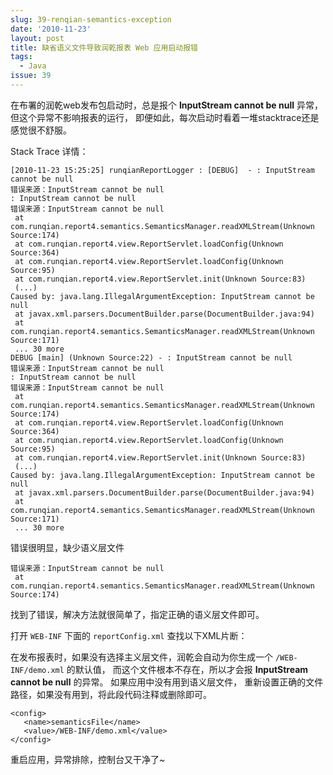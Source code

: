```yaml
---
slug: 39-renqian-semantics-exception
date: '2010-11-23'
layout: post
title: 缺省语义文件导致润乾报表 Web 应用启动报错
tags:
  - Java
issue: 39
---
```


在布署的润乾web发布包启动时，总是报个 **InputStream cannot be null** 异常，但这个异常不影响报表的运行，
即便如此，每次启动时看着一堆stacktrace还是感觉很不舒服。

Stack Trace 详情：

    [2010-11-23 15:25:25] runqianReportLogger : [DEBUG]  - : InputStream cannot be null
    错误来源：InputStream cannot be null
    : InputStream cannot be null
    错误来源：InputStream cannot be null
     at com.runqian.report4.semantics.SemanticsManager.readXMLStream(Unknown Source:174)
     at com.runqian.report4.view.ReportServlet.loadConfig(Unknown Source:364)
     at com.runqian.report4.view.ReportServlet.loadConfig(Unknown Source:95)
     at com.runqian.report4.view.ReportServlet.init(Unknown Source:83)
     (...)
    Caused by: java.lang.IllegalArgumentException: InputStream cannot be null
     at javax.xml.parsers.DocumentBuilder.parse(DocumentBuilder.java:94)
     at com.runqian.report4.semantics.SemanticsManager.readXMLStream(Unknown Source:171)
     ... 30 more
    DEBUG [main] (Unknown Source:22) - : InputStream cannot be null
    错误来源：InputStream cannot be null
    : InputStream cannot be null
    错误来源：InputStream cannot be null
     at com.runqian.report4.semantics.SemanticsManager.readXMLStream(Unknown Source:174)
     at com.runqian.report4.view.ReportServlet.loadConfig(Unknown Source:364)
     at com.runqian.report4.view.ReportServlet.loadConfig(Unknown Source:95)
     at com.runqian.report4.view.ReportServlet.init(Unknown Source:83)
     (...)
    Caused by: java.lang.IllegalArgumentException: InputStream cannot be null
     at javax.xml.parsers.DocumentBuilder.parse(DocumentBuilder.java:94)
     at com.runqian.report4.semantics.SemanticsManager.readXMLStream(Unknown Source:171)
     ... 30 more

错误很明显，缺少语义层文件

    错误来源：InputStream cannot be null
     at com.runqian.report4.semantics.SemanticsManager.readXMLStream(Unknown Source:174)

找到了错误，解决方法就很简单了，指定正确的语义层文件即可。

打开 `WEB-INF` 下面的 `reportConfig.xml` 查找以下XML片断：

在发布报表时，如果没有选择主义层文件，润乾会自动为你生成一个 `/WEB-INF/demo.xml` 的默认值，
而这个文件根本不存在，所以才会报 **InputStream cannot be null** 的异常。
如果应用中没有用到语义层文件， 重新设置正确的文件路径，如果没有用到，将此段代码注释或删除即可。

    <config>
       <name>semanticsFile</name>
       <value>/WEB-INF/demo.xml</value>
    </config>

重启应用，异常排除，控制台又干净了~
